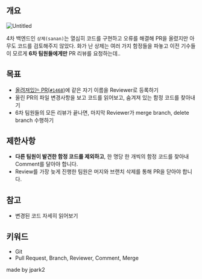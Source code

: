 ## 개요

![Untitled](https://prod-files-secure.s3.us-west-2.amazonaws.com/1dc14d02-9fef-47d5-828a-c667c7d13337/482977e3-ef9b-4f21-9411-33b8615bc600/Untitled.png)

4차 백엔드인 `상제(sanan)`는 열심히 코드를 구현하고 오류를 해결해 PR을 올렸지만 아무도 코드를 검토해주지 않았다. 화가 난 상제는 여러 가지 함정들을 파놓고 이전 기수들이 모르게 **6차 팀원들에게만** PR 리뷰를 요청하는데..

## 목표

- [올려져있는 PR(`#1468`)](https://github.com/innovationacademy-kr/42cabi)에 같은 자기 이름을 Reviewer로 등록하기
- 올린 PR의 파일 변경사항을 보고 코드를 읽어보고, 숨겨져 있는 함정 코드를 찾아내기
- 6차 팀원들의 모든 리뷰가 끝나면, 마지막 Reviewer가 merge branch, delete branch 수행하기

## 제한사항

- **다른 팀원이 발견한 함정 코드를 제외하고**, 한 명당 한 개씩의 함정 코드를 찾아내 Comment를 달아야 합니다.
- Review를 가장 늦게 진행한 팀원은 머지와 브랜치 삭제를 통해 PR을 닫아야 합니다.

## 참고

- 변경된 코드 자세히 읽어보기

## 키워드

- Git
- Pull Request, Branch, Reviewer, Comment, Merge

made by jpark2
